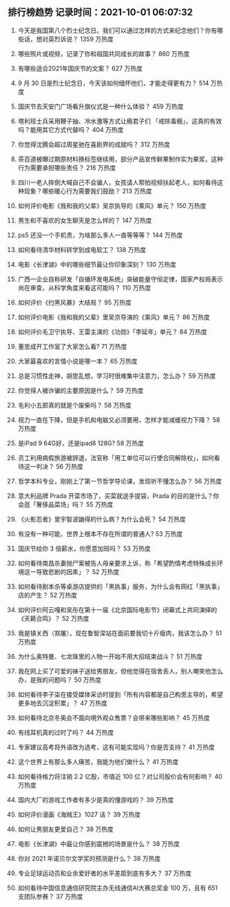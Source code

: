 
## 排行榜趋势 记录时间：2021-10-01 06:07:32
  
  1. 今天是我国第八个烈士纪念日。我们可以通过怎样的方式来纪念他们？你有哪些话，想对英烈诉说？ 1359 万热度
    
  2. 哪些照片或视频，记录了你和祖国共同成长的故事？ 860 万热度
    
  3. 有哪些适合2021年国庆节的文案？ 627 万热度
    
  4. 9 月 30 日是烈士纪念日，今天该如何缅怀他们，才能走得更有力？ 514 万热度
    
  5. 国庆节去天安门广场看升旗仪式是一种什么体验？ 459 万热度
    
  6. 塔利班士兵采用鞭子抽、冷水激等方式让瘾君子们 「戒除毒瘾」，这真的有效吗？能用其它方式代替吗？ 404 万热度
    
  7. 你觉得沈腾会超过周星驰在喜剧界的成就吗？ 312 万热度
    
  8. 茶百道被曝过期原材料换标签继续用，部分产品宣传鲜果制作实为果浆，这种行为需要承担哪些责任？ 216 万热度
    
  9. 四川一老人摔倒大喊自己不会骗人，女孩请人帮拍视频扶起老人，如何看待这种现象？哪些暖心行为需要我们鼓励？ 213 万热度
    
  10. 如何评价电影《我和我的父辈》吴京执导的《乘风》单元？ 150 万热度
    
  11. 男生和不喜欢的女生聊天是怎么样的？ 147 万热度
    
  12. ps5 还没一个手机贵，为啥那么多人一直等等等？ 144 万热度
    
  13. 如何看待清华材料转学到成电软工？ 138 万热度
    
  14. 电影《长津湖》中的哪些细节最让你印象深刻？ 130 万热度
    
  15. 广西一企业自称研发「自循环发电系统」突破能量守恒定律，国家产权局表示尚在审查，从科学角度来看这可能吗？ 110 万热度
    
  16. 如何评价《扫黑风暴》大结局？ 95 万热度
    
  17. 如何评价电影《我和我的父辈》里吴京导演的《乘风》单元？ 86 万热度
    
  18. 如何评价毛卫宁执导、王雷主演的《功勋》「李延年」单元？ 84 万热度
    
  19. 董思成开工作室了大家怎么看? 71 万热度
    
  20. 大家最喜欢的言情小说是哪一本？ 65 万热度
    
  21. 总是习惯性走神，胡思乱想，学习时很难集中注意力，怎么办？ 59 万热度
    
  22. 你觉得人被诈骗的主要原因是什么？ 59 万热度
    
  23. 毛利小五郎真的就是个废柴吗？ 58 万热度
    
  24. 视力一直在下降，但是手机和电脑又必须要用，怎样才能减缓视力下降？ 58 万热度
    
  25. 是iPad 9 64G好，还是ipad8 128G? 58 万热度
    
  26. 员工利用病假旅游被辞退，法官称「用工单位可以行使合同解除权」，如何看待这一判决？ 56 万热度
    
  27. 哲学本科专业，刚刚上了第一节哲学导论课，发现听不懂怎么办？ 56 万热度
    
  28. 意大利品牌 Prada 开菜市场了，买菜就送手提袋，Prada 的目的是什么？你会逛「奢侈品菜场」吗？ 55 万热度
    
  29. 《火影忍者》里宇智波鼬得的什么病？为什么会死？ 54 万热度
    
  30. 有没有一种可能，世界上根本不存在所谓的普通人? 53 万热度
    
  31. 国庆节给你 3 倍薪水，你愿意加班吗？ 53 万热度
    
  32. 如何看待南昌杀妻抛尸案被告人母亲要求上诉，称「希望酌情考虑特殊成长环境这一导致悲剧的因素」？ 52 万热度
    
  33. 如何看待剧本杀等桌游店提供的「黑执事」服务，为什么会有网红「黑执事」店的产生？ 52 万热度
    
  34. 如何评价阿云嘎和吴彤在第十一届《北京国际电影节》闭幕式上共同演绎的《天籁合鸣》？ 52 万热度
    
  35. 我是镇关西（郑屠），现在鲁智深站在面前要我切十斤瘦肉，我该怎么办？ 51 万热度
    
  36. 为什么奥特曼、七龙珠里的人物一开始不用大招结束战斗？ 51 万热度
    
  37. 我在网上买了可爱的袜子送给男朋友，但他觉得在宿舍丢人，别人嘲笑他怎么办，是我的问题吗？ 50 万热度
    
  38. 如何看待李子柒在接受媒体采访时提到「所有内容都是自己构思主导的，希望更多地去沉淀积累」？ 47 万热度
    
  39. 如何看待北京冬奥会不面向境外观众售票？会带来哪些影响？ 45 万热度
    
  40. 有线耳机真的过时了吗？ 44 万热度
    
  41. 专家建议高考将外语改为选考，这有可能实现吗？你是否支持？ 41 万热度
    
  42. 这个世界上有那么多人痛苦，我能为他们做什么？ 41 万热度
    
  43. 如何看待格力将注销 2.2 亿股，市值近 100 亿？对公司股价会有何影响？ 40 万热度
    
  44. 国内大厂的游戏工作者有多少是真的懂游戏的？ 39 万热度
    
  45. 如何评价漫画《海贼王》1027 话？ 39 万热度
    
  46. 如何让男朋友更爱自己？ 38 万热度
    
  47. 电影《长津湖》中最让你感到震撼的场景是什么？ 38 万热度
    
  48. 你对 2021 年诺贝尔文学奖的预测是什么？ 38 万热度
    
  49. 专业足球运动员和业余爱好者的水平差距到底有多大？ 37 万热度
    
  50. 如何看待中国信息通信研究院主办无线通信AI大赛总奖金 100 万，且有 651 支团队参赛？ 37 万热度
    